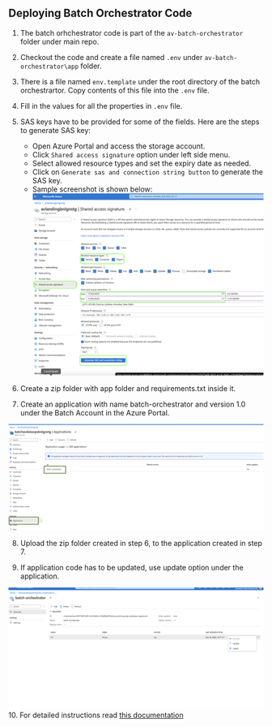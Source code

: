 ## Deploying Batch Orchestrator Code
1. The batch orhchestrator code is part of the `av-batch-orchestrator` folder under main repo.
2. Checkout the code and create a file named `.env` under `av-batch-orchestrator\app` folder.
3. There is a file named `env.template` under the root directory of the batch orchestrartor. Copy contents of this file into the `.env` file.
4. Fill in the values for all the properties in `.env` file.
5. SAS keys have to be provided for some of the fields. Here are the steps to generate SAS key:
    * Open Azure Portal and access the storage account.
    * Click `Shared access signature` option under left side menu.
    * Select allowed resource types and set the expiry date as needed.
    * Click on `Generate sas and connection string button` to generate the SAS key.
    * Sample screenshot is shown below:
    ![Batch pool application](images/app-step3.png)

6. Create a zip folder with app folder and requirements.txt inside it.
7. Create an application with name batch-orchestrator and version 1.0 under the Batch Account in the Azure Portal.

![Batch pool application](images/app-step1.png)

8. Upload the zip folder created in step 6, to the application created in step 7.

9. If application code has to be updated, use update option under the application.

![Batch pool application](images/app-step2.png)
10. For detailed instructions read [this documentation](https://learn.microsoft.com/en-us/azure/batch/batch-application-packages)



